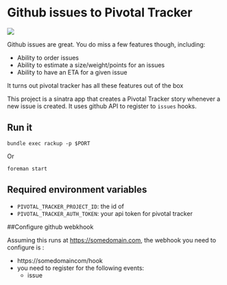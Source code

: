 # Github issues to Pivotal Tracker

![](https://circleci.com/gh/applidget/gh-to-pivotal-tracker.png?style=shield&circle-token=378b721a0ca22774a664fe70e4b1a85228fad86a)

Github issues are great. You do miss a few features though, including:
- Ability to order issues 
- Ability to estimate a size/weight/points for an issues
- Ability to have an ETA for a given issue

It turns out pivotal tracker has all these features out of the box

This project is a sinatra app that creates a Pivotal Tracker story whenever a new issue is created. It uses github API to register to `issues` hooks. 

## Run it 

    bundle exec rackup -p $PORT

Or

    foreman start
    
## Required environment variables 
- `PIVOTAL_TRACKER_PROJECT_ID`: the id of
- `PIVOTAL_TRACKER_AUTH_TOKEN`: your api token for pivotal tracker

##Configure github webkhook

Assuming this runs at https://somedomain.com, the webhook you need to configure is : 

- https://somedomaincom/hook
- you need to register for the following events:
  - issue
